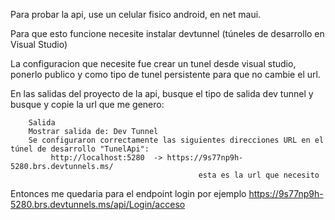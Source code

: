 Para probar la api, use un celular fisico android, en net maui.

Para que esto funcione necesite instalar devtunnel (túneles de desarrollo en Visual Studio)

La configuracion que necesite fue crear un tunel desde visual studio, ponerlo publico y como tipo de tunel persistente para que no cambie el url. 

En las salidas del proyecto de la api, busque el tipo de salida dev tunnel y busque y copie la url que me genero: 


        Salida
        Mostrar salida de: Dev Tunnel
        Se configuraron correctamente las siguientes direcciones URL en el túnel de desarrollo "TunelApi": 
             http://localhost:5280  -> https://9s77np9h-5280.brs.devtunnels.ms/ 
                                              esta es la url que necesito

Entonces me quedaria para el endpoint login por ejemplo  https://9s77np9h-5280.brs.devtunnels.ms/api/Login/acceso

